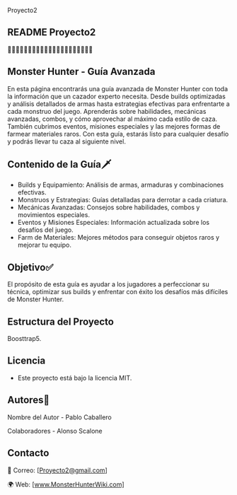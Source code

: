  Proyecto2
## README Proyecto2
🚀🚀🚀🚀🚀🚀🚀🚀🚀🚀🚀🚀🚀🚀🚀🚀🚀🚀🚀🚀🚀

## Monster Hunter - Guía Avanzada

En esta página encontrarás una guía avanzada de Monster Hunter con toda la información que un cazador experto necesita. Desde builds optimizadas y análisis detallados de armas hasta estrategias efectivas para enfrentarte a cada monstruo del juego. Aprenderás sobre habilidades, mecánicas avanzadas, combos, y cómo aprovechar al máximo cada estilo de caza. También cubrimos eventos, misiones especiales y las mejores formas de farmear materiales raros. Con esta guía, estarás listo para cualquier desafío y podrás llevar tu caza al siguiente nivel.

## Contenido de la Guía🗡️ 
- Builds y Equipamiento: Análisis de armas, armaduras y combinaciones efectivas.
- Monstruos y Estrategias: Guías detalladas para derrotar a cada criatura.
- Mecánicas Avanzadas: Consejos sobre habilidades, combos y movimientos especiales.
- Eventos y Misiones Especiales: Información actualizada sobre los desafíos del juego.
- Farm de Materiales: Mejores métodos para conseguir objetos raros y mejorar tu equipo.

## Objetivo✅

El propósito de esta guía es ayudar a los jugadores a perfeccionar su técnica, optimizar sus builds y enfrentar con éxito los desafíos más difíciles de Monster Hunter.

## Estructura del Proyecto
Boosttrap5.

## Licencia
- Este proyecto está bajo la licencia MIT.

## Autores🥃

Nombre del Autor - Pablo Caballero

Colaboradores - Alonso Scalone

## Contacto

📧 Correo: [Proyecto2@gmail.com] 

🌍 Web: [www.MonsterHunterWiki.com]


